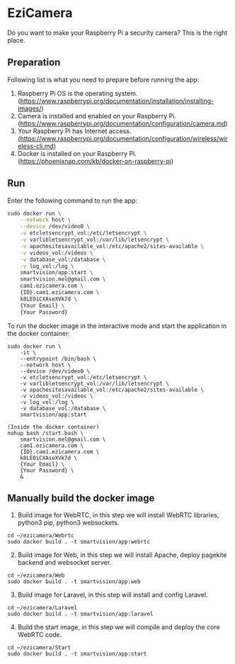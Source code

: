 # EziCamera
Do you want to make your Raspberry Pi a security camera?  This is the right place.

## Preparation
Following list is what you need to prepare before running the app: 
1. Raspberry Pi OS is the operating system. (https://www.raspberrypi.org/documentation/installation/installing-images/)
2. Camera is installed and enabled on your Raspberry Pi. (https://www.raspberrypi.org/documentation/configuration/camera.md)
2. Your Raspberry Pi has Internet access. (https://www.raspberrypi.org/documentation/configuration/wireless/wireless-cli.md)
3. Docker is installed on your Raspberry Pi. (https://phoenixnap.com/kb/docker-on-raspberry-pi)

## Run
Enter the following command to run the app:
```bash
sudo docker run \
    --network host \
    --device /dev/video0 \
    -v etcletsencrypt_vol:/etc/letsencrypt \
    -v varlibletsencrypt_vol:/var/lib/letsencrypt \
    -v apachesitesavailable_vol:/etc/apache2/sites-available \
    -v videos_vol:/videos \
    -v database_vol:/database \
    -v log_vol:/log \
    smartvision/app:start \
    smartvision.mel@gmail.com \
    cam1.ezicamera.com \
    {ID}.cam1.ezicamera.com \
    k8LE0iCXAseXVk7d \
    {Your Email} \
    {Your Password}
```
To run the docker image in the interactive mode and start the application in the docker container:
```
sudo docker run \
    -it \
    --entrypoint /bin/bash \
    --network host \
    --device /dev/video0 \
    -v etcletsencrypt_vol:/etc/letsencrypt \
    -v varlibletsencrypt_vol:/var/lib/letsencrypt \
    -v apachesitesavailable_vol:/etc/apache2/sites-available \
    -v videos_vol:/videos \
    -v log_vol:/log \
    -v database_vol:/database \
    smartvision/app:start

(Inside the docker container)
nohup bash /start.bash \
    smartvision.mel@gmail.com \
    cam1.ezicamera.com \
    {ID}.cam1.ezicamera.com \
    k8LE0iCXAseXVk7d \
    {Your Email} \
    {Your Password} \
    &
```

## Manually build the docker image
1. Build image for WebRTC, in this step we will install WebRTC libraries, python3 pip, python3 websockets.
```
cd ~/ezicamera/Webrtc
sudo docker build . -t smartvision/app:webrtc
```
2. Build image for Web, in this step we will install Apache, deploy pagekite backend and websocket server.
```
cd ~/ezicamera/Web
sudo docker build . -t smartvision/app:web
```
3. Build image for Laravel, in this step will install and config Laravel.
```
cd ~/ezicamera/Laravel
sudo docker build . -t smartvision/app:laravel
```
4. Build the start image, in this step we will compile and deploy the core WebRTC code.
```
cd ~/ezicamera/Start
sudo docker build . -t smartvision/app:start
```
